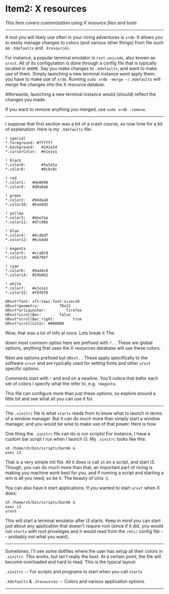 # Item2: X resources

*This item covers customization using X resource files and tools*

---

A tool you will likely use often in your ricing adventures is `xrdb`. It allows you to easily manage changes to colors (and various other things) from file such as `.Xdefaults` and `.Xresources`.

For instance, a popular terminal emulator is `rxvt-unicode`, also known as `urxvt`. All of its configuration is done through a config file that is typically located in `$HOME`. Say you make changes to
`.Xdefaults`, and want to make use of them. Simply launching a new terminal instance wont apply them; you have to make use of `xrdb`. Running `sudo xrdb -merge ~/.Xdefaults` will *merge* the changes into the X resource databse.
 
Afterwards, launching a new terminal instance would (should) reflect the changes you made.

If you want to remove anything you merged, use `sudo xrdb -remove`. 

---

I suppose that first section was a bit of a crash course, so now time for a bit of explanation. Here is my `.Xdefaults` file:
```
! special
*.foreground: #ffffff
*.background:   #242a34
*.cursorColor:  #e1e1e1

! black
*.color0:       #5a5a5a
*.color8:       #8c8c8c

! red
*.color1:	#de8990
*.color9:	#d0a8ab

! green
*.color2:	#94daa9
*.color10:	#bae8d2

! yellow
*.color3:	#dee7aa
*.color11:	#d7c96b

! blue
*.color4:	#9cdbdf
*.color12:	#6cb4dd

! magenta
*.color5:	#cca8c9
*.color13:	#db79bf

! cyan
*.color6:	#9ad4c8
*.color14:	#59b0b2

! white
*.color7:	#e1e1e1
*.color15:	#f0f0f0

URxvt*font: xft:tewi-font:size=10
URxvt*geometry:         70x22
URxvt*urlLauncher:         firefox
URxvt*scrollBar:        false
URxvt*scrollBar_right:        true
URxvt*scrollColor: #000000
```
Wow, that was a lot of info at once. Lets break it The.

down most common optios here are prefixed with `*.` . These are global options, anything that uses the X resources database will use these colors. 

Next are options prefixed byt `URxvt.` . These apply specifically to the software `urxvt` and are typically used for setting fonts and other `urxvt` specific options. 

Comments start with `!` and end on a newline. You'll notice that befor each set of colors I specify what the refer to, e.g.
`!magenta`. 

This file can configure more than just these options, so explore around a little bit and see what all you can use it for.

---

The `.xinitrc` file is what `startx` reads from to know what to launch in terms of a window manager. But it can do much more than simply start a window manager, and you would be wise to make use of that power. Here is how.

One thing the `.xinitrc` file can do is run scripts! For instance, I have a custom bar script I run when I launch i3. My `.xinitrc` looks like this:

```
sh /home/sh/bin/scripts/barmk &
exec i3
```

That is a very simple init file. All it does is call `sh` on a script, and start i3. Though, you can do much more than that, an important part of ricing is making you machine work best for you,
and if running a script and starting a wm is all you need, so be it. The beauty of Unix :).

You can also have it start applications. If you wanted to start `urxvt` when X does:

```
sh /home/sh/bin/scripts/barmk &
exec i3
urxvt
```

This will start a terminal emulator after i3 starts. Keep in mind you can start just about any application that doesn't require root (since if it did, you would run `startx` with root priveleges and it would read from the `/etc/` config file -- probably not what you want). 

---
Sometimes, I'll see some dotfiles where the user has setup all their colors in `.xinitrc`. This works, but isn't really the best. At a certain point, the file will become overloaded and hard to read. 
This is the typical layout:

`.xinitrc` -- For scripts and programs to start when you call `startx`

`.Xdefaults` & `.Xresources` -- Colors and various application options.

---
 
